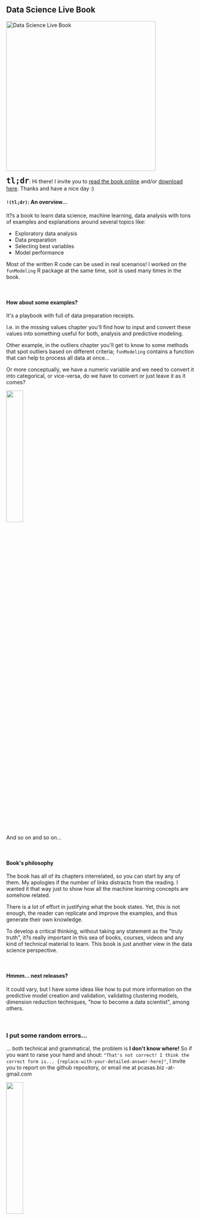 ## Data Science Live Book

<img src="https://datascienceheroes.com/img/blog/book_cover_hidef.png" alt="Data Science Live Book" width="400px">


 
<font size="+2">**`tl;dr`**</font>: Hi there! I invite you to <a href="https://livebook.datascienceheroes.com" target="blank">read the book online</a> and/or <a href="https://livebook.datascienceheroes.com/download-book.html" target="blank">download here</a>. Thanks and have a nice day :)




#### `!(tl;dr)`: An overview...

It?s a book to learn data science, machine learning, data analysis with tons of examples and explanations around several topics like:
 
- Exploratory data analysis
- Data preparation
- Selecting best variables
- Model performance


Most of the written R code can be used in real scenarios! I worked on the `funModeling` R package at the same time, soit is used many times in the book.

<br>

#### How about some examples?

It's a playbook with full of data preparation receipts.

I.e. in the missing values chapter you'll find how to input and convert these values into something useful for both, analysis and predictive modeling.

Other example, in the outliers chapter you'll get to know to some methods that spot outliers based on different criteria; `funModeling` contains a function that can help to process all data at once... 

Or more conceptually, we have a numeric variable and we need to convert it into categorical, or vice-versa, do we have to convert or just leave it as it comes? 

<img src="https://datascienceheroes.com/img/blog/coyote_book2.gif" width="30%">

And so on and so on... 

<br>

#### Book's philosophy

The book has all of its chapters interrelated, so you can start by any of them. My apologies if the number of links distracts from the reading. I wanted it that way just to show how all the machine learning concepts are somehow related.

There is a lot of effort in justifying what the book states. Yet, this is not enough, the reader can replicate and improve the examples, and thus generate their own knowledge.

To develop a critical thinking, without taking any statement as the "truly truth", it?s really important in this sea of books, courses, videos and any kind of technical material to learn. This book is just another view in the data science perspective.

<br>

#### Hmmm... next releases?

It could vary, but I have some ideas like how to put more information on the predictive model creation and validation, validating clustering models, dimension reduction techniques, "how to become a data scientist", among others.

<br>



### I put some random errors...

... both technical and grammatical, the problem is **I don't know where!** So if you want to raise your hand and shout: `"That's not correct! I think the correct form is... {replace-with-your-detailed-answer-here}"`, I invite you to report on the github repository, or email me at pcasas.biz -at- gmail.com

<img src="https://s3.amazonaws.com/datascienceheroes.com/img/blog/+coyote2.gif" width="30%">


<br>

### Download the PDF, epub and Kindle version!

If you learn anything new with this book, or it helped you somehow to saving time at your work, you can support the project by acquiring the portable version. (name your price starting at US$ 5) 

There is no difference between the portable and web versions :)

After the purchase you'll will receive an email to download it in the three formats.


<font size="+2"><b><a href="https://gumroad.com/l/tORBv" target="blank">Download here!</a> </b></font>

<br>

---

`Keep in touch:`  <a href="https://twitter.com/pabloc_ds" target="blank">@pabloc_ds</a>.

~ Thanks for reading !. 
